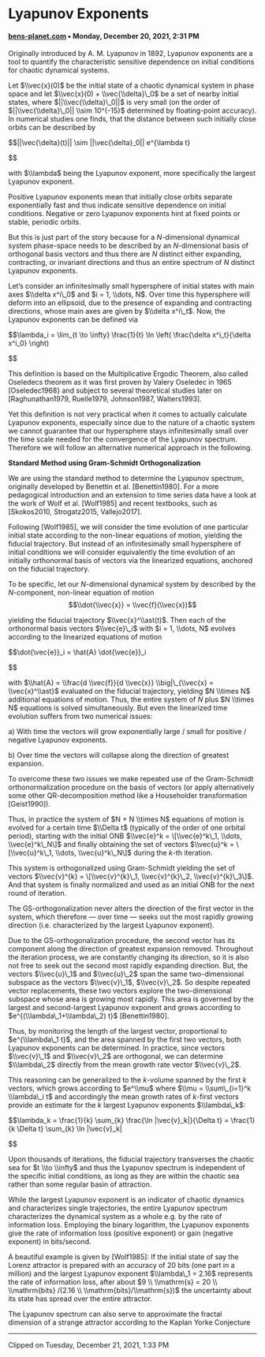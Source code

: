# Lyapunov Exponents
#### [bens-planet.com](https://bens-planet.com/lyapunov-exponents/) ▪ Monday, December 20, 2021, 2:31 PM

Originally introduced by A. M. Lyapunov in 1892, Lyapunov exponents are a tool to quantify the characteristic sensitive dependence on initial conditions for chaotic dynamical systems.

Let $\\vec{x}(0)$ be the initial state of a chaotic dynamical system in phase space and let $\\vec{x}(0) + \\vec{\\delta}\_0$ be a set of nearby initial states, where $||\\vec{\\delta}\_0||$ is very small (on the order of $||\\vec{\\delta}\_0|| \\sim 10^{-15}$ determined by floating-point accuracy). In numerical studies one finds, that the distance between such initially close orbits can be described by

$$||\\vec{\\delta}(t)|| \\sim ||\\vec{\\delta}\_0|| e^{\\lambda t}

$$

with $\\lambda$ being the Lyapunov exponent, more specifically the largest Lyapunov exponent.

Positive Lyapunov exponents mean that initially close orbits separate exponentially fast and thus indicate sensitive dependence on initial conditions. Negative or zero Lyapunov exponents hint at fixed points or stable, periodic orbits.

But this is just part of the story because for a $N$-dimensional dynamical system phase-space needs to be described by an $N$-dimensional basis of orthogonal basis vectors and thus there are $N$ distinct either expanding, contracting, or invariant directions and thus an entire spectrum of $N$ distinct Lyapunov exponents.

Let’s consider an infinitesimally small hypersphere of initial states with main axes $\\delta x^i\_0$ and $i = 1, \\dots, N$. Over time this hypersphere will deform into an ellipsoid, due to the presence of expanding and contracting directions, whose main axes are given by $\\delta x^i\_t$. Now, the Lyapunov exponents can be defined via

$$\\lambda\_i = \\lim\_{t \\to \\infty} \\frac{1}{t} \\ln \\left( \\frac{\\delta x^i\_t}{\\delta x^i\_0} \\right)

$$

This definition is based on the Multiplicative Ergodic Theorem, also called Oseledecs theorem as it was first proven by Valery Oseledec in 1965 \[Oseledec1968} and subject to several theoretical studies later on \[Raghunathan1979, Ruelle1979, Johnson1987, Walters1993\].

Yet this definition is not very practical when it comes to actually calculate Lyapunov exponents, especially since due to the nature of a chaotic system we cannot guarantee that our hypersphere stays infinitesimally small over the time scale needed for the convergence of the Lyapunov spectrum. Therefore we will follow an alternative numerical approach in the following.

**Standard Method using Gram-Schmidt Orthogonalization**

We are using the standard method to determine the Lyapunov spectrum, originally developed by Benettin et al. \[Benettin1980\]. For a more pedagogical introduction and an extension to time series data have a look at the work of Wolf et al. \[Wolf1985\] and recent textbooks, such as \[Skokos2010, Strogatz2015, Vallejo2017\].

Following \[Wolf1985\], we will consider the time evolution of one particular initial state according to the non-linear equations of motion, yielding the fiducial trajectory. But instead of an infinitesimally small hypersphere of initial conditions we will consider equivalently the time evolution of an initially orthonormal basis of vectors via the linearized equations, anchored on the fiducial trajectory.

To be specific, let our $N$-dimensional dynamical system by described by the $N$-component, non-linear equation of motion$$\\dot{\\vec{x}} = \\vec{f}(\\vec{x})$$

yielding the fiducial trajectory $\\vec{x}^\\ast(t)$. Then each of the orthonormal basis vectors $\\vec{e}\_i$ with $i = 1, \\dots, N$ evolves according to the linearized equations of motion

$$\\dot{\\vec{e}}\_i = \\hat{A} \\dot{\\vec{e}}\_i

$$

with $\\hat{A} = \\frac{d \\vec{f}}{d \\vec{x}} \\big|\_{\\vec{x} = \\vec{x}^\\ast}$ evaluated on the fiducial trajectory, yielding $N \\times N$ additional equations of motion. Thus, the entire system of $N$ plus $N \\times N$ equations is solved simultaneously. But even the linearized time evolution suffers from two numerical issues:

a) With time the vectors will grow exponentially large / small for positive / negative Lyapunov exponents.

b) Over time the vectors will collapse along the direction of greatest expansion.

To overcome these two issues we make repeated use of the Gram-Schmidt orthonormalization procedure on the basis of vectors (or apply alternatively some other QR-decomposition method like a Householder transformation \[Geist1990\]).

Thus, in practice the system of $N + N \\times N$ equations of motion is evolved for a certain time $\\Delta t$ (typically of the order of one orbital period), starting with the initial ONB $\\vec{e}^k = \[\\vec{e}^k\_1, \\dots, \\vec{e}^k\_N\]$ and finally obtaining the set of vectors $\\vec{u}^k = \[\\vec{u}^k\_1, \\dots, \\vec{u}^k\_N\]$ during the $k$-th iteration.

This system is orthogonalized using Gram-Schmidt yielding the set of vectors $\\vec{v}^{k} = \[\\vec{v}^{k}\_1, \\vec{v}^{k}\_2, \\vec{v}^{k}\_3\]$. And that system is finally normalized and used as an initial ONB for the next round of iteration.

The GS-orthogonalization never alters the direction of the first vector in the system, which therefore — over time — seeks out the most rapidly growing direction (i.e. characterized by the largest Lyapunov exponent).

Due to the GS-orthogonalization procedure, the second vector has its component along the direction of greatest expansion removed. Throughout the iteration process, we are constantly changing its direction, so it is also not free to seek out the second most rapidly expanding direction. But, the vectors $\\vec{u}\_1$ and $\\vec{u}\_2$ span the same two-dimensional subspace as the vectors $\\vec{v}\_1$, $\\vec{v}\_2$. So despite repeated vector replacements, these two vectors explore the two-dimensional subspace whose area is growing most rapidly. This area is governed by the largest and second-largest Lyapunov exponent and grows according to $e^{(\\lambda\_1+\\lambda\_2) t}$ \[Benettin1980\].

Thus, by monitoring the length of the largest vector, proportional to $e^{\\lambda\_1 t}$, and the area spanned by the first two vectors, both Lyapunov exponents can be determined. In practice, since vectors $\\vec{v}\_1$ and $\\vec{v}\_2$ are orthogonal, we can determine $\\lambda\_2$ directly from the mean growth rate vector $\\vec{v}\_2$.

This reasoning can be generalized to the $k$-volume spanned by the first $k$ vectors, which grows according to $e^\\mu$ where $\\mu = \\sum\_{i=1}^k \\lambda\_i t$ and accordingly the mean growth rates of $k$-first vectors provide an estimate for the $k$ largest Lyapunov exponents $\\lambda\_k$:

$$\\lambda\_k = \\frac{1}{k} \\sum\_{k} \\frac{\\ln |\\vec{v}\_k|}{\\Delta t} = \\frac{1}{k \\Delta t} \\sum\_{k} \\ln |\\vec{v}\_k|

$$

Upon thousands of iterations, the fiducial trajectory transverses the chaotic sea for $t \\to \\infty$ and thus the Lyapunov spectrum is independent of the specific initial conditions, as long as they are within the chaotic sea rather than some regular basin of attraction.

While the largest Lyapunov exponent is an indicator of chaotic dynamics and characterizes single trajectories, the entire Lyapunov spectrum characterizes the dynamical system as a whole e.g. by the rate of information loss. Employing the binary logarithm, the Lyapunov exponents give the rate of information loss (positive exponent) or gain (negative exponent) in bits/second.

A beautiful example is given by \[Wolf1985\]: If the initial state of say the Lorenz attractor is prepared with an accuracy of 20 bits (one part in a million) and the largest Lyapunov exponent $\\lambda\_1 = 2.16$ represents the rate of information loss, after about $9 \\ \\mathrm{s} = 20 \\ \\mathrm{bits} /(2.16 \\ \\mathrm{bits}/\\mathrm{s})$ the uncertainty about its state has spread over the entire attractor.

The Lyapunov spectrum can also serve to approximate the fractal dimension of a strange attractor according to the Kaplan Yorke Conjecture

---

Clipped on Tuesday, December 21, 2021, 1:33 PM